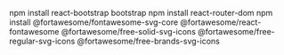 
npm install react-bootstrap bootstrap
npm install react-router-dom
npm install @fortawesome/fontawesome-svg-core @fortawesome/react-fontawesome @fortawesome/free-solid-svg-icons @fortawesome/free-regular-svg-icons @fortawesome/free-brands-svg-icons


